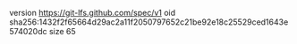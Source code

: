 version https://git-lfs.github.com/spec/v1
oid sha256:1432f2f65664d29ac2a11f2050797652c21be92e18c25529ced1643e574020dc
size 65
